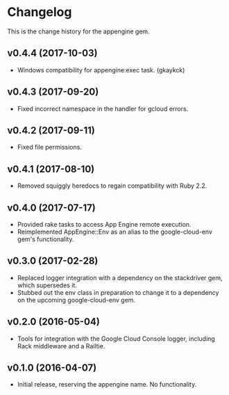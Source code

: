 # Changelog

This is the change history for the appengine gem.

## v0.4.4 (2017-10-03)

*   Windows compatibility for appengine:exec task. (gkaykck)

## v0.4.3 (2017-09-20)

*   Fixed incorrect namespace in the handler for gcloud errors.

## v0.4.2 (2017-09-11)

*   Fixed file permissions.

## v0.4.1 (2017-08-10)

*   Removed squiggly heredocs to regain compatibility with Ruby 2.2.

## v0.4.0 (2017-07-17)

*   Provided rake tasks to access App Engine remote execution.
*   Reimplemented AppEngine::Env as an alias to the google-cloud-env gem's
    functionality.

## v0.3.0 (2017-02-28)

*   Replaced logger integration with a dependency on the stackdriver gem,
    which supersedes it.
*   Stubbed out the env class in preparation to change it to a dependency
    on the upcoming google-cloud-env gem.

## v0.2.0 (2016-05-04)

*   Tools for integration with the Google Cloud Console logger, including
    Rack middleware and a Railtie.

## v0.1.0 (2016-04-07)

*   Initial release, reserving the appengine name. No functionality.
